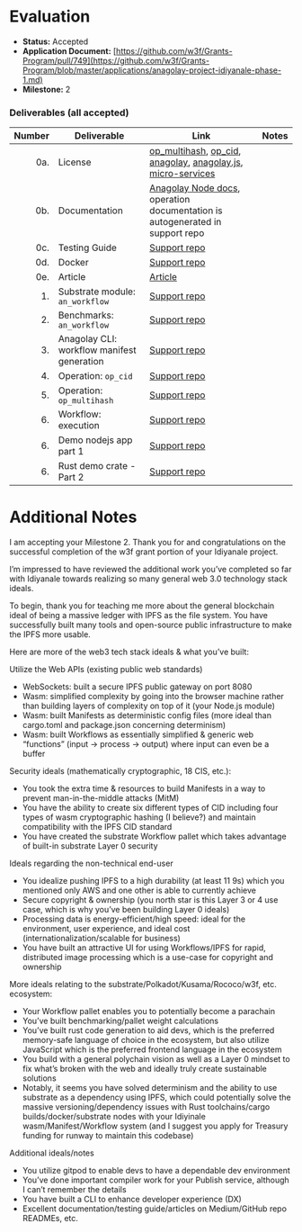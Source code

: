 # Evaluation

- **Status:** Accepted
- **Application Document:** [https://github.com/w3f/Grants-Program/pull/749](https://github.com/w3f/Grants-Program/blob/master/applications/anagolay-project-idiyanale-phase-1.md)
- **Milestone:** 2

### Deliverables (all accepted)

| Number | Deliverable                      | Link | Notes |
| -----: | -------------------------------- | ---- | ----- |
|    0a. | License                          |  [op_multihash](https://gitlab.com/anagolay/operations/op_multihash/-/blob/main/LICENSE), [op_cid](https://gitlab.com/anagolay/operations/op_cid/-/blob/main/LICENSE), [anagolay](https://gitlab.com/anagolay/anagolay/-/blob/main/LICENSE), [anagolay.js](https://gitlab.com/anagolay/anagolay-js/-/blob/main/LICENSE), [micro-services](https://gitlab.com/anagolay/micro-services/-/blob/main/LICENSE)     |       |
|    0b. | Documentation                    |[Anagolay Node docs](https://ipfs.anagolay.network/ipfs/bafybeicjwe3dc7bg3fqwcwb535qqrjlldnxg5tk5iceyxg75fqvufcqpyu/anagolay/index.html), operation documentation is autogenerated in support repo     |       |
|    0c. | Testing Guide                    |   [Support repo](https://github.com/anagolay/w3f-grant-support-repo/tree/project-idiyanale-phase1_milestone-2)   |       |
|    0d. | Docker                           |   [Support repo](https://github.com/anagolay/w3f-grant-support-repo/tree/project-idiyanale-phase1_milestone-2)   |       |
|    0e. | Article                          |   [Article](https://blog.anagolay.network/articles/project-idiyanale-phase-1/milestone-2.html)   |       |
|     1. | Substrate module: `an_workflow` |   [Support repo](https://github.com/anagolay/w3f-grant-support-repo/tree/project-idiyanale-phase1_milestone-2)   |       |
|     2. | Benchmarks: `an_workflow`       |  [Support repo](https://github.com/anagolay/w3f-grant-support-repo/tree/project-idiyanale-phase1_milestone-2)    |       |
|     3. | Anagolay CLI: workflow manifest generation   |   [Support repo](https://github.com/anagolay/w3f-grant-support-repo/tree/project-idiyanale-phase1_milestone-2)   |       |
|     4. | Operation: `op_cid`             |   [Support repo](https://github.com/anagolay/w3f-grant-support-repo/tree/project-idiyanale-phase1_milestone-2)   |       |
|     5. | Operation: `op_multihash`             |   [Support repo](https://github.com/anagolay/w3f-grant-support-repo/tree/project-idiyanale-phase1_milestone-2)   |       |
|     6. | Workflow: execution        |   [Support repo](https://github.com/anagolay/w3f-grant-support-repo/tree/project-idiyanale-phase1_milestone-2)   |       |
|     6. | Demo nodejs app part 1        |   [Support repo](https://github.com/anagolay/w3f-grant-support-repo/tree/project-idiyanale-phase1_milestone-2)   |       |
|     6. | Rust demo crate - Part 2        |   [Support repo](https://github.com/anagolay/w3f-grant-support-repo/tree/project-idiyanale-phase1_milestone-2)   |       |

# Additional Notes

I am accepting your Milestone 2. Thank you for and congratulations on the successful completion of the w3f grant portion of your Idiyanale project. 

I’m impressed to have reviewed the additional work you’ve completed so far with Idiyanale towards realizing so many general web 3.0 technology stack ideals. 

To begin, thank you for teaching me more about the general blockchain ideal of being a massive ledger with IPFS as the file system. You have successfully built many tools and open-source public infrastructure to make the IPFS more usable. 

Here are more of the web3 tech stack ideals & what you’ve built:

Utilize the Web APIs (existing public web standards)
- WebSockets: built a secure IPFS public gateway on port 8080 
- Wasm: simplified complexity by going into the browser machine rather than building layers of complexity on top of it (your Node.js module)
- Wasm: built Manifests as deterministic config files (more ideal than cargo.toml and package.json concerning determinism)
- Wasm: built Workflows as essentially simplified & generic web “functions” (input → process → output) where input can even be a buffer

Security ideals (mathematically cryptographic, 18 CIS, etc.):
- You took the extra time & resources to build Manifests in a way to prevent man-in-the-middle attacks (MitM)
- You have the ability to create six different types of CID including four types of wasm cryptographic hashing (I believe?) and maintain compatibility with the IPFS CID standard
- You have created the substrate Workflow pallet which takes advantage of built-in substrate Layer 0 security 

Ideals regarding the non-technical end-user
- You idealize pushing IPFS to a high durability (at least 11 9s) which you mentioned only AWS and one other is able to currently achieve 
- Secure copyright & ownership (you north star is this Layer 3 or 4 use case, which is why you’ve been building Layer 0 ideals)
- Processing data is energy-efficient/high speed: ideal for the environment, user experience, and ideal cost (internationalization/scalable for business)
- You have built an attractive UI for using Workflows/IPFS for rapid, distributed image processing which is a use-case for copyright and ownership

More ideals relating to the substrate/Polkadot/Kusama/Rococo/w3f, etc. ecosystem:
- Your Workflow pallet enables you to potentially become a parachain
- You’ve built benchmarking/pallet weight calculations
- You’ve built rust code generation to aid devs, which is the preferred memory-safe language of choice in the ecosystem, but also utilize JavaScript which is the preferred frontend language in the ecosystem
- You build with a general polychain vision as well as a Layer 0 mindset to fix what’s broken with the web and ideally truly create sustainable solutions 
- Notably, it seems you have solved determinism and the ability to use substrate as a dependency using IPFS, which could potentially solve the massive versioning/dependency issues with Rust toolchains/cargo builds/docker/substrate nodes with your Idiyinale wasm/Manifest/Workflow system (and I suggest you apply for Treasury funding for runway to maintain this codebase)

Additional ideals/notes 
- You utilize gitpod to enable devs to have a dependable dev environment
- You’ve done important compiler work for your Publish service, although I can’t remember the details
- You have built a CLI to enhance developer experience (DX)
- Excellent documentation/testing guide/articles on Medium/GitHub repo READMEs, etc.
